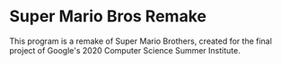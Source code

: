 # Super Mario Bros Remake
This program is a remake of Super Mario Brothers, created for the final project of Google's 2020 Computer Science Summer Institute. 
